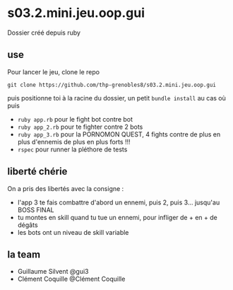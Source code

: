 # s03.2.mini.jeu.oop.gui
Dossier créé depuis ruby

## use
Pour lancer le jeu, clone le repo
```
git clone https://github.com/thp-grenobles8/s03.2.mini.jeu.oop.gui
```
puis positionne toi à la racine du dossier,
un petit `bundle install` au cas où
puis
- `ruby app.rb` pour le fight bot contre bot
- `ruby app_2.rb` pour te fighter contre 2 bots
- `ruby app_3.rb` pour la PORNOMON QUEST, 4 fights contre de plus en plus d'ennemis de plus en plus forts !!!
- `rspec` pour runner la pléthore de tests


## liberté chérie
On a pris des libertés avec la consigne :
- l'app 3 te fais combattre d'abord un ennemi, puis 2, puis 3... jusqu'au BOSS FINAL
- tu montes en skill quand tu tue un ennemi, pour infliger de + en + de dégâts
- les bots ont un niveau de skill variable

## la team

- Guillaume Silvent @gui3
- Clément Coquille @Clément Coquille
